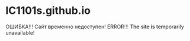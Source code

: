 # IC1101s.github.io 
ОШИБКА!!! Сайт временно недоступен! 
ERROR!!! The site is temporarily unavailable!
